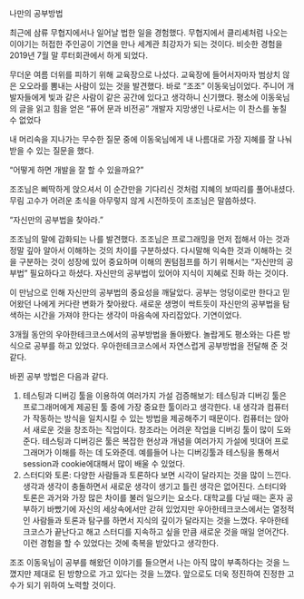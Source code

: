 나만의 공부방법


최근에 삼류 무협지에서나 일어날 법한 일을 경험했다. 무협지에서 클리셰처럼 나오는 이야기는 허접한 주인공이 기연을 만나 세계관 최강자가 되는 것이다. 비슷한 경험을 2019년 7월 말 루터회관에서 하게 되었다.

무더운 여름 더위를 피하기 위해 교육장으로 나섰다. 교육장에 들어서자마자 범상치 않은 오오라를 뽐내는 사람이 있는 것을 발견했다. 바로 “조조” 이동욱님이었다. 주니어 개발자들에게 빛과 같은 사람이 같은 공간에 있다고 생각하니 신기했다. 평소에 이동욱님의 글을 읽고 힘을 얻은 “퓨어 문과 비전공” 개발자 지망생인 나로서는 이 찬스를 놓칠 수 없었다

내 머리속을 지나가는 무수한 질문 중에 이동욱님에게 내 나름대로 가장 지혜를 잘 나눠 받을 수 있는 질문을 했다.

“어떻게 하면 개발을 잘 할 수 있을까요?”

조조님은 삐딱하게 앉으셔서 이 순간만을 기다리신 것처럼 지혜의 보따리를 풀어내셨다. 무림 고수가 어려운 초식을 아무렇지 않게 시전하듯이 조조님은 말씀하셨다. 

“자신만의 공부법을 찾아라.”

조조님의 말에 감화되는 나를 발견했다. 조조님은 프로그래밍을 먼저 접해서 아는 것과 정말 깊아 알아서 이해하는 것의 차이를 구분하셨다. 다시말해 익숙한 것과 이해하는 것을 구분하는 것이 성장에 있어 중요하며 이해의 퀀텀점프를 하기 위해서는 “자신만의 공부법” 필요하다고 하셨다. 자신만의 공부법이 있어야 지식이 지혜로 진화 하는 것이다.

이 만남으로 인해 자신만의 공부법의 중요성을 깨달았다. 공부는 엉덩이로만 한다고 믿어왔던 나에게 커다란 변화가 찾아왔다. 새로운 생명이 싹트듯이 자신만의 공부법을 탐색하는 시간을 가져야 한다는 생각이 마음속에 자리잡았다. 기연이었다.

3개월 동안의 우아한테크코스에서의 공부방법을 돌아봤다. 놀랍게도 평소와는 다른 방식으로 공부를 하고 있었다. 우아한테크코스에서 자연스럽게 공부방법을 전달해 준 것 같다. 

바뀐 공부 방법은 다음과 같다.
1)	테스팅과 디버깅 툴을 이용하여 여러가지 가설 검증해보기: 테스팅과 디버깅 툴은 프로그래머에게 제공된 툴 중에 가장 중요한 툴이라고 생각한다. 내 생각과 컴퓨터가 작동하는 방식을 일치시킬 수 있는 방법을 제공해주기 때문이다. 컴퓨터는 앉아서 새로운 것을 창조하는 직업이다. 창조라는 어려운 작업을 디버깅 툴이 많이 도와준다. 테스팅과 디버깅은 툴은 복잡한 현상과 개념을 여러가지 가설에 빗대어 프로그래머가 이해를 하는 데 도와준데. 예를들어 나는 디버깅툴과 테스팅을 통해서 session과 cookie에대해서 많이 배울 수 있었다.
2)	스터디와 토론: 다양한 사람들과 토론하다 보면 시각이 달라지는 것을 많이 느낀다. 생각과 생각이 충돌하면서 새로운 생각이 생기고 틀린 생각은 없어진다. 스터디와 토론은 과거와 가장 많은 차이를 불러 일으키는 요소다. 대학교를 다닐 때는 혼자 공부하기 바빴기에 자신의 세상속에서만 갇혀 있었지만 우아한테크코스에서는 열정적인 사람들과 토론과 탐구를 하면서 지식의 깊이가 달라지는 것을 느꼈다. 우아한테크코스가 끝난다고 해고 스터디를 지속하고 싶을 만큼 새로운 것을 매일 얻어간다. 이런 경험을 할 수 있었다는 것에 축복을 받았다고 생각한다.

조조 이동욱님이 공부를 해왔던 이야기를 들으면서 나는 아직 많이 부족하다는 것을 느꼈지만 제대로 된 방향으로 가고 있다는 것을 느꼈다. 앞으로도 더욱 정진하여 진정한 고수가 되기 위하여 노력할 것이다.

